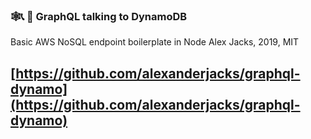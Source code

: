 ### 🕸📞 📇 GraphQL talking to DynamoDB
Basic AWS NoSQL endpoint boilerplate in Node
Alex Jacks, 2019, MIT
## [https://github.com/alexanderjacks/graphql-dynamo](https://github.com/alexanderjacks/graphql-dynamo)
